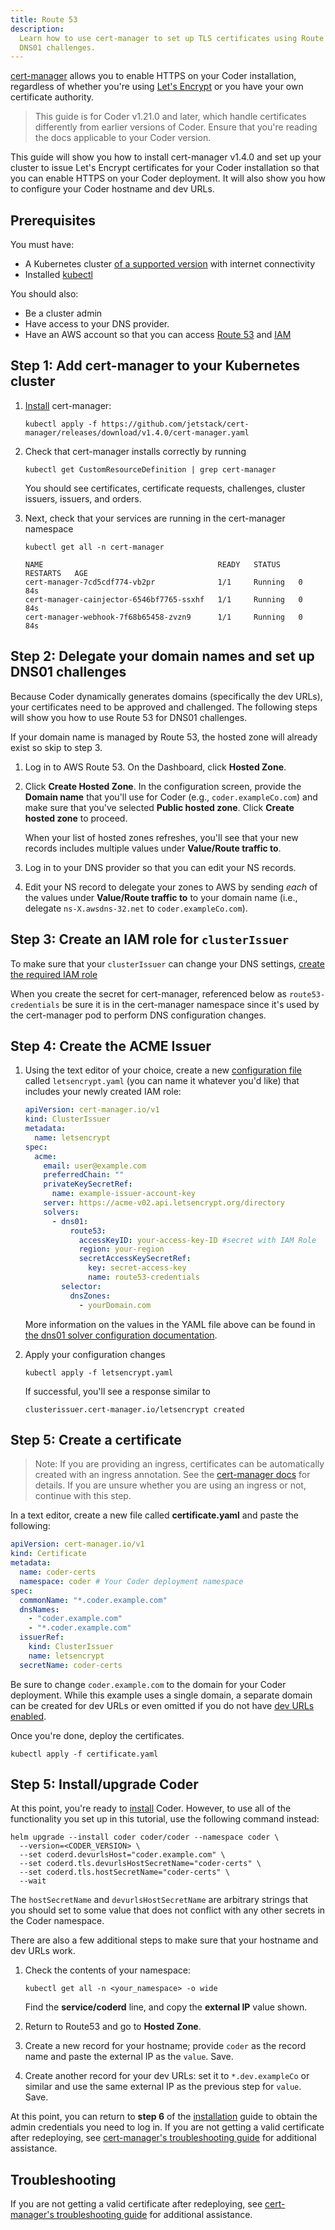 ```yaml
---
title: Route 53
description:
  Learn how to use cert-manager to set up TLS certificates using Route 53 for
  DNS01 challenges.
---
```


[cert-manager](https://cert-manager.io/) allows you to enable HTTPS on your
Coder installation, regardless of whether you're using
[Let's Encrypt](https://letsencrypt.org/) or you have your own certificate
authority.

> This guide is for Coder v1.21.0 and later, which handle certificates
> differently from earlier versions of Coder. Ensure that you're reading the
> docs applicable to your Coder version.

This guide will show you how to install cert-manager v1.4.0 and set up your
cluster to issue Let's Encrypt certificates for your Coder installation so that
you can enable HTTPS on your Coder deployment. It will also show you how to
configure your Coder hostname and dev URLs.

## Prerequisites

You must have:

- A Kubernetes cluster
  [of a supported version](../../setup/kubernetes/index.md#supported-kubernetes-versions)
  with internet connectivity
- Installed [kubectl](https://kubernetes.io/docs/tasks/tools/install-kubectl/)

You should also:

- Be a cluster admin
- Have access to your DNS provider.
- Have an AWS account so that you can access
  [Route 53](https://aws.amazon.com/route53/) and
  [IAM](https://aws.amazon.com/iam/)

## Step 1: Add cert-manager to your Kubernetes cluster

1. [Install](https://cert-manager.io/docs/installation/kubernetes/#installing-with-regular-manifests)
   cert-manager:

   ```console
   kubectl apply -f https://github.com/jetstack/cert-manager/releases/download/v1.4.0/cert-manager.yaml
   ```

1. Check that cert-manager installs correctly by running

   ```console
   kubectl get CustomResourceDefinition | grep cert-manager
   ```

   You should see certificates, certificate requests, challenges, cluster
   issuers, issuers, and orders.

1. Next, check that your services are running in the cert-manager namespace

   ```console
   kubectl get all -n cert-manager

   NAME                                       READY   STATUS    RESTARTS   AGE
   cert-manager-7cd5cdf774-vb2pr              1/1     Running   0          84s
   cert-manager-cainjector-6546bf7765-ssxhf   1/1     Running   0          84s
   cert-manager-webhook-7f68b65458-zvzn9      1/1     Running   0          84s

   ```

## Step 2: Delegate your domain names and set up DNS01 challenges

Because Coder dynamically generates domains (specifically the dev URLs), your
certificates need to be approved and challenged. The following steps will show
you how to use Route 53 for DNS01 challenges.

If your domain name is managed by Route 53, the hosted zone will already exist
so skip to step 3.

1. Log in to AWS Route 53. On the Dashboard, click **Hosted Zone**.

1. Click **Create Hosted Zone**. In the configuration screen, provide the
   **Domain name** that you'll use for Coder (e.g., `coder.exampleCo.com`) and
   make sure that you've selected **Public hosted zone**. Click **Create hosted
   zone** to proceed.

   When your list of hosted zones refreshes, you'll see that your new records
   includes multiple values under **Value/Route traffic to**.

1. Log in to your DNS provider so that you can edit your NS records.

1. Edit your NS record to delegate your zones to AWS by sending _each_ of the
   values under **Value/Route traffic to** to your domain name (i.e., delegate
   `ns-X.awsdns-32.net` to `coder.exampleCo.com`).

## Step 3: Create an IAM role for `clusterIssuer`

To make sure that your `clusterIssuer` can change your DNS settings,
[create the required IAM role](https://cert-manager.io/docs/configuration/acme/dns01/route53/#set-up-an-iam-role)

When you create the secret for cert-manager, referenced below as
`route53-credentials` be sure it is in the cert-manager namespace since it's
used by the cert-manager pod to perform DNS configuration changes.

## Step 4: Create the ACME Issuer

1. Using the text editor of your choice, create a new
   [configuration file](https://cert-manager.io/docs/configuration/acme/dns01/)
   called `letsencrypt.yaml` (you can name it whatever you'd like) that includes
   your newly created IAM role:

   ```yaml
   apiVersion: cert-manager.io/v1
   kind: ClusterIssuer
   metadata:
     name: letsencrypt
   spec:
     acme:
       email: user@example.com
       preferredChain: ""
       privateKeySecretRef:
         name: example-issuer-account-key
       server: https://acme-v02.api.letsencrypt.org/directory
       solvers:
         - dns01:
             route53:
               accessKeyID: your-access-key-ID #secret with IAM Role
               region: your-region
               secretAccessKeySecretRef:
                 key: secret-access-key
                 name: route53-credentials
           selector:
             dnsZones:
               - yourDomain.com
   ```

   More information on the values in the YAML file above can be found in
   [the dns01 solver configuration documentation](https://cert-manager.io/docs/configuration/acme/dns01/).

1. Apply your configuration changes

   ```console
   kubectl apply -f letsencrypt.yaml
   ```

   If successful, you'll see a response similar to

   ```console
   clusterissuer.cert-manager.io/letsencrypt created
   ```

## Step 5: Create a certificate

> Note: If you are providing an ingress, certificates can be automatically
> created with an ingress annotation. See the
> [cert-manager docs](https://cert-manager.io/docs/usage/ingress/) for details.
> If you are unsure whether you are using an ingress or not, continue with this
> step.

In a text editor, create a new file called **certificate.yaml** and paste the
following:

```yaml
apiVersion: cert-manager.io/v1
kind: Certificate
metadata:
  name: coder-certs
  namespace: coder # Your Coder deployment namespace
spec:
  commonName: "*.coder.example.com"
  dnsNames:
    - "coder.example.com"
    - "*.coder.example.com"
  issuerRef:
    kind: ClusterIssuer
    name: letsencrypt
  secretName: coder-certs
```

Be sure to change `coder.example.com` to the domain for your Coder deployment.
While this example uses a single domain, a separate domain can be created for
dev URLs or even omitted if you do not have
[dev URLs enabled](../admin/devurls).

Once you're done, deploy the certificates.

```console
kubectl apply -f certificate.yaml
```

## Step 5: Install/upgrade Coder

At this point, you're ready to [install](../../setup/installation.md) Coder.
However, to use all of the functionality you set up in this tutorial, use the
following command instead:

```console
helm upgrade --install coder coder/coder --namespace coder \
  --version=<CODER_VERSION> \
  --set coderd.devurlsHost="coder.example.com" \
  --set coderd.tls.devurlsHostSecretName="coder-certs" \
  --set coderd.tls.hostSecretName="coder-certs" \
  --wait
```

The `hostSecretName` and `devurlsHostSecretName` are arbitrary strings that you
should set to some value that does not conflict with any other secrets in the
Coder namespace.

There are also a few additional steps to make sure that your hostname and dev
URLs work.

1. Check the contents of your namespace:

   ```console
   kubectl get all -n <your_namespace> -o wide
   ```

   Find the **service/coderd** line, and copy the **external IP** value shown.

1. Return to Route53 and go to **Hosted Zone**.

1. Create a new record for your hostname; provide `coder` as the record name and
   paste the external IP as the `value`. Save.

1. Create another record for your dev URLs: set it to `*.dev.exampleCo` or
   similar and use the same external IP as the previous step for `value`. Save.

At this point, you can return to **step 6** of the
[installation](../../setup/installation.md) guide to obtain the admin
credentials you need to log in. If you are not getting a valid certificate after
redeploying, see
[cert-manager's troubleshooting guide](https://cert-manager.io/docs/faq/acme/)
for additional assistance.

## Troubleshooting

If you are not getting a valid certificate after redeploying, see
[cert-manager's troubleshooting guide](https://cert-manager.io/docs/faq/acme/)
for additional assistance.

